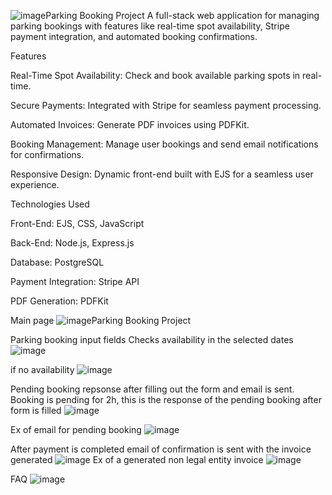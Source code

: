 ![image](https://github.com/user-attachments/assets/8697ed52-c5f6-443f-ac20-fe39d3c7bb4b)Parking Booking Project
A full-stack web application for managing parking bookings with features like real-time spot availability, Stripe payment integration, and automated booking confirmations.

Features

Real-Time Spot Availability: Check and book available parking spots in real-time.

Secure Payments: Integrated with Stripe for seamless payment processing.

Automated Invoices: Generate PDF invoices using PDFKit.

Booking Management: Manage user bookings and send email notifications for confirmations.

Responsive Design: Dynamic front-end built with EJS for a seamless user experience.


Technologies Used

Front-End: EJS, CSS, JavaScript

Back-End: Node.js, Express.js

Database: PostgreSQL

Payment Integration: Stripe API

PDF Generation: PDFKit

Main page
![image](https://github.com/user-attachments/assets/8697ed52-c5f6-443f-ac20-fe39d3c7bb4b)Parking Booking Project



Parking booking input fields
Checks availability in the selected dates
![image](https://github.com/user-attachments/assets/faea32d2-689d-4734-a169-5f9fb961e9a1)

if no availability
![image](https://github.com/user-attachments/assets/1ebdcd66-8f37-4613-8b8e-e5ca983d6842)


Pending booking repsonse
after filling out the form and email is sent. Booking is pending for 2h, this is the response of the pending booking after form is filled
![image](https://github.com/user-attachments/assets/a60067f3-5f49-4710-8351-11aa31da5d77)

Ex of email for pending booking 
![image](https://github.com/user-attachments/assets/9fa989f7-f01b-4904-8cb9-b304f72a75d6)

After payment is completed email of confirmation is sent with the invoice generated
![image](https://github.com/user-attachments/assets/c53baa72-fa53-4080-90c3-75df7ac8ee11)
Ex of a generated non legal entity invoice
![image](https://github.com/user-attachments/assets/839e3009-3810-40b1-9eea-4303db0f35f5)


FAQ 
![image](https://github.com/user-attachments/assets/c5343e1b-700a-41be-bcd6-69edd209adad)




